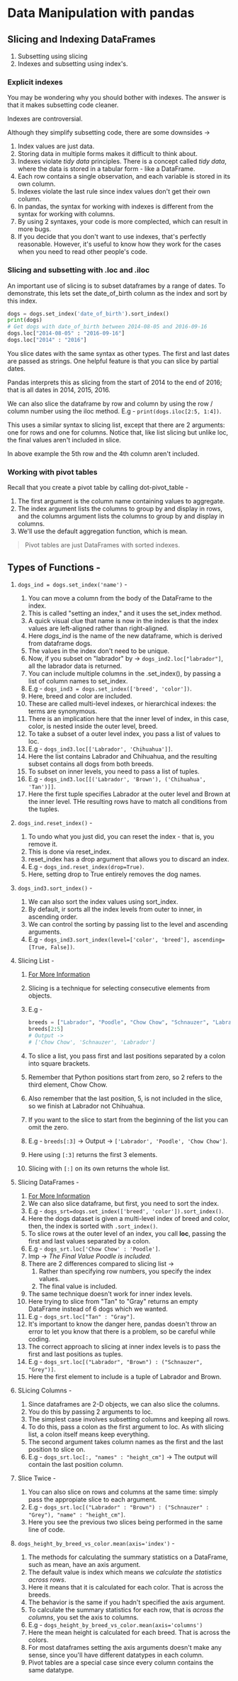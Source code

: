 # Data Manipulation with pandas

## Slicing and Indexing DataFrames

1. Subsetting using slicing
2. Indexes and subsetting using index's.

### Explicit indexes

You may be wondering why you should bother with indexes. The answer is that it makes subsetting code cleaner.

Indexes are controversial.

Although they simplify subsetting code, there are some downsides ->

1. Index values are just data.
2. Storing data in multiple forms makes it difficult to think about.
3. Indexes violate _tidy data_ principles. There is a concept called _tidy data_, where the data is stored in a tabular form - like a DataFrame.
4. Each row contains a single observation, and each variable is stored in its own column.
5. Indexes violate the last rule since index values don't get their own column.
6. In pandas, the syntax for working with indexes is different from the syntax for working with columns.
7. By using 2 syntaxes, your code is more complected, which can result in more bugs.
8. If you decide that you don't want to use indexes, that's perfectly reasonable. However, it's useful to know how they work for the cases when you need to read other people's code.

### Slicing and subsetting with .loc and .iloc

An important use of slicing is to subset dataframes by a range of dates. To demonstrate, this lets set the date_of_birth column as the index and sort by this index.

```python
dogs = dogs.set_index('date_of_birth').sort_index()
print(dogs)
# Get dogs with date_of_birth between 2014-08-05 and 2016-09-16
dogs.loc["2014-08-05" : "2016-09-16"]
dogs.loc["2014" : "2016"]
```

You slice dates with the same syntax as other types. The first and last dates are passed as strings. One helpful feature is that you can slice by partial dates.

Pandas interprets this as slicing from the start of 2014 to the end of 2016; that is all dates in 2014, 2015, 2016.

We can also slice the dataframe by row and column by using the row / column number using the iloc method.
E.g - `print(dogs.iloc[2:5, 1:4])`.

This uses a similar syntax to slicing list, except that there are 2 arguments: one for rows and one for columns.
Notice that, like list slicing but unlike loc, the final values aren't included in slice.

In above example the 5th row and the 4th column aren't included.

### Working with pivot tables

Recall that you create a pivot table by calling dot-pivot_table -

1. The first argument is the column name containing values to aggregate.
2. The index argument lists the columns to group by and display in rows, and the columns argument lists the columns to group by and display in columns.
3. We'll use the default aggregation function, which is mean.

> Pivot tables are just DataFrames with sorted indexes.

## Types of Functions -

1. `dogs_ind = dogs.set_index('name')` -
   1. You can move a column from the body of the DataFrame to the index.
   2. This is called "setting an index," and it uses the set_index method.
   3. A quick visual clue that name is now in the index is that the index values are left-aligned rather than right-aligned.
   4. Here _dogs_ind_ is the name of the new dataframe, which is derived from dataframe dogs.
   5. The values in the index don't need to be unique.
   6. Now, if you subset on "labrador" by -> `dogs_ind2.loc["labrador"]`, all the labrador data is returned.
   7. You can include multiple columns in the .set_index(), by passing a list of column names to set_index.
   8. E.g - `dogs_ind3 = dogs.set_index(['breed', 'color'])`.
   9. Here, breed and color are included.
   10. These are called multi-level indexes, or hierarchical indexes: the terms are synonymous.
   11. There is an implication here that the inner level of index, in this case, color, is nested inside the outer level, breed.
   12. To take a subset of a outer level index, you pass a list of values to loc.
   13. E.g - `dogs_ind3.loc[['Labrador', 'Chihuahua']]`.
   14. Here the list contains Labrador and Chihuahua, and the resulting subset contains all dogs from both breeds.
   15. To subset on inner levels, you need to pass a list of tuples.
   16. E.g - `dogs_ind3.loc[[('Labrador', 'Brown'), ('Chihuahua', 'Tan')]]`.
   17. Here the first tuple specifies Labrador at the outer level and Brown at the inner level. THe resulting rows have to match all conditions from the tuples.
2. `dogs_ind.reset_index()` -
   1. To undo what you just did, you can reset the index - that is, you remove it.
   2. This is done via reset_index.
   3. reset_index has a drop argument that allows you to discard an index.
   4. E.g - `dogs_ind.reset_index(drop=True)`.
   5. Here, setting drop to True entirely removes the dog names.
3. `dogs_ind3.sort_index()` -
   1. We can also sort the index values using sort_index.
   2. By default, ir sorts all the index levels from outer to inner, in ascending order.
   3. We can control the sorting by passing list to the level and ascending arguments.
   4. E.g - `dogs_ind3.sort_index(level=['color', 'breed'], ascending=[True, False])`.
4. Slicing List -

   1. [For More Information](../02%20-%20Intermediate%20Python/02%20-%20Dictionaries%20&%20Pandas.md)
   2. Slicing is a technique for selecting consecutive elements from objects.
   3. E.g -

      ```python
      breeds = ["Labrador", "Poodle", "Chow Chow", "Schnauzer", "Labrador", "Chihuahua", "St. Bernard"]
      breeds[2:5]
      # Output ->
      # ['Chow Chow', 'Schnauzer', 'Labrador']
      ```

   4. To slice a list, you pass first and last positions separated by a colon into square brackets.
   5. Remember that Python positions start from zero, so 2 refers to the third element, Chow Chow.
   6. Also remember that the last position, 5, is not included in the slice, so we finish at Labrador not Chihuahua.
   7. If you want to the slice to start from the beginning of the list you can omit the zero.
   8. E.g - `breeds[:3]` -> Output -> `['Labrador', 'Poodle', 'Chow Chow']`.
   9. Here using `[:3]` returns the first 3 elements.
   10. Slicing with `[:]` on its own returns the whole list.

5. Slicing DataFrames -
   1. [For More Information](../02%20-%20Intermediate%20Python/02%20-%20Dictionaries%20&%20Pandas.md)
   2. We can also slice dataframe, but first, you need to sort the index.
   3. E.g - `dogs_srt=dogs.set_index(['breed', 'color']).sort_index()`.
   4. Here the dogs dataset is given a multi-level index of breed and color, then, the index is sorted with `.sort_index()`.
   5. To slice rows at the outer level of an index, you call **loc**, passing the first and last values separated by a colon.
   6. E.g - `dogs_srt.loc['Chow Chow' : 'Poodle']`.
   7. Imp -> _The Final Value Poodle is included_.
   8. There are 2 differences compared to slicing list ->
      1. Rather than specifying row numbers, you specify the index values.
      2. The final value is included.
   9. The same technique doesn't work for inner index levels.
   10. Here trying to slice from "Tan" to "Gray" returns an empty DataFrame instead of 6 dogs which we wanted.
   11. E.g - `dogs_srt.loc["Tan" : "Gray"]`.
   12. It's important to know the danger here, pandas doesn't throw an error to let you know that there is a problem, so be careful while coding.
   13. The correct approach to slicing at inner index levels is to pass the first and last positions as tuples.
   14. E.g - `dogs_srt.loc[("Labrador", "Brown") : ("Schnauzer", "Grey")]`.
   15. Here the first element to include is a tuple of Labrador and Brown.
6. SLicing Columns -
   1. Since dataframes are 2-D objects, we can also slice the columns.
   2. You do this by passing 2 arguments to loc.
   3. The simplest case involves subsetting columns and keeping all rows.
   4. To do this, pass a colon as the first argument to loc. As with slicing list, a colon itself means keep everything.
   5. The second argument takes column names as the first and the last position to slice on.
   6. E.g - `dogs_srt.loc[:, "names" : "height_cm"]` -> The output will contain the last position column.
7. Slice Twice -
   1. You can also slice on rows and columns at the same time: simply pass the appropiate slice to each argument.
   2. E.g - `dogs_srt.loc[("Labrador" : "Brown") : ("Schnauzer" : "Grey"), "name" : "height_cm"]`.
   3. Here you see the previous two slices being performed in the same line of code.
8. `dogs_height_by_breed_vs_color.mean(axis='index')` -
   1. The methods for calculating the summary statistics on a DataFrame, such as mean, have an axis argument.
   2. The default value is index which means we _calculate the statistics across rows_.
   3. Here it means that it is calculated for each color. That is across the breeds.
   4. The behavior is the same if you hadn't specified the axis argument.
   5. To calculate the summary statistics for each row, that is _across the columns_, you set the axis to columns.
   6. E.g - `dogs_height_by_breed_vs_color.mean(axis='columns')`
   7. Here the mean height is calculated for each breed. That is across the colors.
   8. For most dataframes setting the axis arguments doesn't make any sense, since you'll have different datatypes in each column.
   9. Pivot tables are a special case since every column contains the same datatype.
